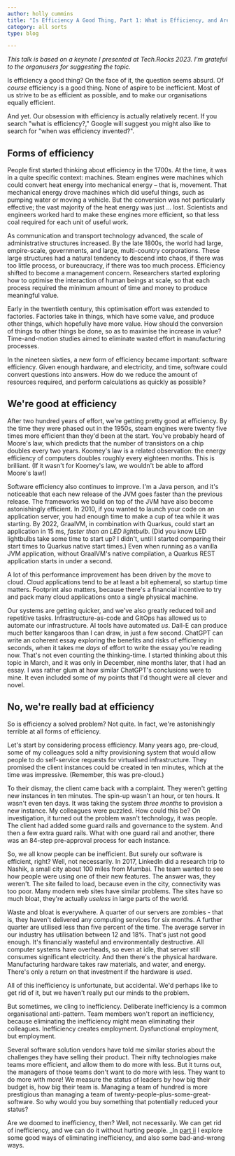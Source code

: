 ```yaml
---
author: holly cummins
title: "Is Efficiency A Good Thing, Part 1: What is Efficiency, and Are We Any Good At It?"
category: all sorts
type: blog

---
```


_This talk is based on a keynote I presented at Tech.Rocks 2023. I'm grateful to the organusers for suggesting the topic._

Is efficiency a good thing? On the face of it, the question seems absurd. 
Of _course_ efficiency is a good thing. None of aspire to be inefficient. 
Most of us strive to be as efficient as possible, and to make our organisations equally efficient.

And yet. Our obsession with efficiency is actually relatively recent. 
If you search "what is efficiency?," Google will suggest you might also like to search for "when was efficiency invented?". 

## Forms of efficiency 

People first started thinking about efficiency in the 1700s. 
At the time, it was in a quite specific context: machines. 
Steam engines were machines which could convert heat energy into mechanical energy – that is, movement.
That mechanical energy drove machines which did useful things, such as pumping water or moving a vehicle. 
But the conversion was not particularly effective; the vast majority of the heat energy was just ... lost.
Scientists and engineers worked hard to make these engines more efficient, so that less coal required for each unit of useful work. 

As communication and transport technology advanced, the scale of administrative structures increased.
By the late 1800s, the world had large, empire-scale, governments, and large, multi-country corporations. 
These large structures had a natural tendency to descend into chaos, if there was too little process, 
or bureaucracy, if there was too much process.
Efficiency shifted to become a management concern. 
Researchers started exploring how to optimise the interaction of human beings at scale, so that each process
required the minimum amount of time and money to produce meaningful value.  

Early in the twentieth century, this optimisation effort was extended to factories. 
Factories take in things, which have some value, and produce other things, which hopefully have more value. 
How should the conversion of things to other things be done, so as to maximise the increase in value? Time-and-motion studies aimed to eliminate wasted effort in manufacturing processes.  

In the nineteen sixties, a new form of efficiency became important: software efficiency. 
Given enough hardware, and electricity, and time, software could convert questions into answers.
How do we reduce the amount of resources required, and perform calculations as quickly as possible?

## We're good at efficiency

After two hundred years of effort, we're getting pretty good at efficiency. 
By the time they were phased out in the 1950s, steam engines were twenty five times more efficient than they'd been at the start. You've probably heard of Moore's law, which predicts that the number of transistors on a chip doubles every two years. Koomey's law is a related observation: the energy efficiency of computers doubles roughly every eighteen months. This is brilliant. (If it wasn't for Koomey's law, we wouldn't be able to afford Moore's law!)

Software efficiency also continues to improve. 
I'm a Java person, and it's noticeable that each new release of the JVM goes faster than the previous release. 
The frameworks we build on top of the JVM have also become astonishingly efficient. 
In 2010, if you wanted to launch your code on an application server, you had enough time to make a cup of tea while it was starting. By 2022, GraalVM, in combination with Quarkus, could start an application in 15 ms, _faster than an LED lightbulb_. (Did you know LED lightbulbs take some time to start up? I didn't, until I started comparing their start times to Quarkus native start times.) Even when running as a vanilla JVM application, without GraalVM's native compilation, a Quarkus REST application starts in under a second. 

A lot of this performance improvement has been driven by the move to cloud. 
Cloud applications tend to be at least a bit ephemeral, so startup time matters. 
Footprint also matters, because there's a financial incentive to try and pack many cloud applications 
onto a single physical machine.

Our systems are getting quicker, and we've also greatly reduced toil and repetitive tasks. 
Infrastructure-as-code and GitOps has allowed us to automate our infrastructure.
AI tools have automated _us_. Dall-E can produce much better kangaroos than I can draw, in just a few second.
ChatGPT can write an coherent essay exploring the benefits and risks of efficiency in seconds, when it takes me _days_ of effort to write the essay you're reading now. That's not even counting the thinking-time. 
I started thinking about this topic in March, and it was only in December, nine months later, that I had an essay.
I was rather glum at how similar ChatGPT's conclusions were to mine. It even included some of my points that I'd thought were all clever and novel. 

## No, we're really bad at efficiency

So is efficiency a solved problem? Not quite. 
In fact, we're astonishingly terrible at all forms of efficiency. 

Let's start by considering process efficiency. 
Many years ago, pre-cloud, some of my colleagues sold a nifty provisioning system that would 
allow people to do self-service requests for virtualised infrastructure. 
They promised the client instances could be created in ten minutes, which at the time was impressive. 
(Remember, this was pre-cloud.) 

To their dismay, the client came back with a complaint. They weren't getting new instances in ten minutes.
The spin-up wasn't an hour, or ten hours. It wasn't even ten days. 
It was taking the system _three months_ to provision a new instance. 
My colleagues were puzzled. How could this be? 
On investigation, it turned out the problem wasn't technology, it was people. 
The client had added some guard rails and governance to the system. 
And then a few extra guard rails.
What with one guard rail and another, there was an 84-step pre-approval process for each instance.

So, we all know people can be inefficient. But surely our software is efficient, right?
Well, not necessarily. 
In 2017, LinkedIn did a research trip to Nashik, a small city about 100 miles from Mumbai.
The team wanted to see how people were using one of their new features.
The answer was, they weren't. The site failed to load, because even in the city, connectivity was too poor. 
Many modern web sites have similar problems. The sites have so much bloat, they're actually _useless_ in large parts of the world.

Waste and bloat is everywhere. A quarter of our servers are zombies - that is, they haven't delivered 
any computing services for six months. A further quarter are utilised less than five percent of the time. 
The average server in our industry has utilisation between 12 and 18%. 
That's just not good enough. It's financially wasteful and environmentally destructive.
All computer systems have overheads, so even at idle, that server still consumes significant electricity. 
And then there's the physical hardware. Manufacturing hardware takes raw materials, and water, and energy. 
There's only a return on that investment if the hardware is _used_. 

All of this inefficiency is unfortunate, but accidental. 
We'd perhaps like to get rid of it, but we haven't really put our minds to the problem. 

But sometimes, we cling to inefficiency. Deliberate inefficiency is a common organisational anti-pattern. 
Team members won't report an inefficiency, because eliminating the inefficiency might mean eliminating their colleagues. Inefficiency creates employment. Dysfunctional employment, but employment.

Several software solution vendors have told me similar stories about the challenges they have selling their product. 
Their nifty technologies make teams more efficient, and allow them to do more with less. 
But it turns out, the managers of those teams don't want to do more with less. 
They want to do more with _more_! We measure the status of leaders by how big their budget is, how big their team is. Managing a team of hundred is more prestigious than managing a team of twenty-people-plus-some-great-software. So why would you buy something that potentially reduced your status?

Are we doomed to inefficiency, then? Well, not necessarily. 
We can get rid of inefficiency, and we can do it without hurting people. 
_In [part ii](/is-efficiency-a-good-thing-part-ii) I explore some good ways of eliminating inefficiency, and also some bad-and-wrong ways.











